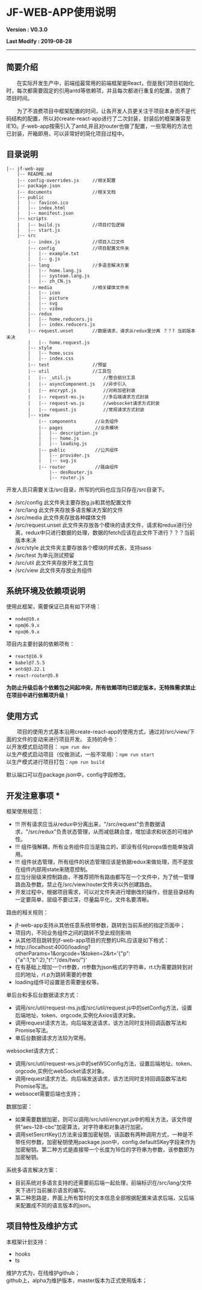 # JF-WEB-APP使用说明

**Version : V0.3.0**

**Last Modify : 2019-08-28**

---

## **简要介绍**

&emsp;&emsp;在实际开发生产中，前端组最常用的前端框架是React，但是我们项目初始化时，每次都需要固定的引用antd等依赖项，并且每次都进行重复的配置，浪费了项目时间。  

&emsp;&emsp;为了不浪费项目中框架配置的时间，让各开发人员更关注于项目本身而不是代码结构的配置，所以对create-react-app进行了二次封装，封装后的框架兼容至IE10。jf-web-app按需引入了antd,并且对router也做了配置，一些常用的方法也已封装，开箱即用，可以非常好的简化项目过程中。


## **目录说明**

```
|-- jf-web-app
    |-- README.md 
    |-- config-overrides.js     //相关配置
    |-- package.json
    |-- documents               //相关文档
    |-- public
    |   |-- favicon.ico
    |   |-- index.html
    |   |-- manifest.json
    |-- scripts
    |   |-- build.js            //项目打包逻辑
    |   |-- start.js            
    |-- src
        |-- index.js            //项目入口文件
        |-- config              //项目配置文件夹
        |   |-- example.txt     
        |   |-- g.js
        |-- lang                //多语言解决方案
        |   |-- home.lang.js
        |   |-- systeam.lang.js
        |   |-- zh_CN.js
        |-- media               //相关媒体文件夹
        |   |-- icon
        |   |-- picture
        |   |-- svg
        |   |-- video
        |-- redux         
        |   |-- home.reducers.js
        |   |-- index.reducers.js
        |-- request.unset       //数据请求，请求从redux里分离 ？？? 当前版本未决
        |   |-- home.request.js
        |-- style              
        |   |-- home.scss
        |   |-- index.css
        |-- test                //预留
        |-- util                //工具包
        |   |-- _util.js            //整合部分工具
        |   |-- asyncComponent.js   //异步引入
        |   |-- encrypt.js          //对称加密封装
        |   |-- request-ms.js       //多后端请求方式封装
        |   |-- request-ws.js       //websocket请求方式封装
        |   |-- request.js          //常规请求方式封装
        |-- view
            |-- components       //业务组件
            |-- pages            //业务模块
            |   |-- description.js
            |   |-- home.js
            |   |-- loading.js
            |-- public           //公共组件
            |   |-- provider.js
            |   |-- svg.js
            |-- router           //路由组件
                |-- desRouter.js
                |-- router.js

```
开发人员只需要关注/src目录，所写的代码也应当只存在/src目录下。    
- /src/config  此文件夹主要存放g.js和其他配置文件
- /src/lang    此文件夹存放多语言解决方案的文件
- /src/media   此文件夹存放各种媒体文件
- /src/request.unset 此文件夹存放各个模块的请求文件，请求和redux进行分离，redux中只进行数据的处理，数据的fetch应该在此文件下进行？？？当前版本未决
- /src/style   此文件夹主要存放各个模块的样式表，支持sass
- /src/test    为单元测试预留
- /src/util    此文件夹存放开发工具包
- /src/view    此文件夹存放业务组件




## **系统环境及依赖项说明**  

使用此框架，需要保证已具有如下环境：
- `node@10.x`
- `npm@6.9.x`
- `npx@6.9.x`
  
项目内主要封装的依赖项有：
- `react@16.9`
- `babel@7.5.5`
- `antd@3.22.1`
- `react-router@5.0`
 
 **为防止升级后各个依赖包之间起冲突，所有依赖项均已锁定版本，无特殊需求禁止在项目中进行依赖项升级！**
 

## **使用方式**   

&emsp;&emsp;项目的使用方式基本沿用create-react-app的使用方式，通过对/src/view/下面的文件的变动来进行项目开发。
支持的命令：  
以开发模式启动项目： 
`npm run dev`   
以生产模式启动项目（仅做测试，一般不常用）：`npm run start`   
以生产模式进行项目打包：`npm run build`

默认端口可以在package.json中，config字段修改。


## **开发注意事项** *

框架使用规范：
* !!! 所有请求应当从redux中分离出来，"/src/request"负责数据请求，"/src/redux"负责状态管理，从而减低耦合度，增加请求和状态的可维护性。
* !!! 组件强解耦，所有业务组件应当是独立的，即没有任何props值也能单独调用。
* !!! 组件状态管理，所有组件的状态管理应该是依据redux来做处理，而不是放在组件内部用state来随意控制。
* 应当分层级来控制路由，不推荐把所有路由都写在一个文件中，为了统一管理路由及参数，禁止在/src/view/router文件夹以外创建路由。
* 开发过程中，根据项目需求，可以对文件夹进行增删改的操作，但是目录结构一定要简单，层级不要过深，尽量扁平化，文件名要清晰。

路由的相关规则：   
* jf-web-app支持从其他任意系统带参数，跳转到当前系统的指定页面中；
* 项目内，不同业务组件之间的跳转不受此规则影响
* 从其他项目跳转到jf-web-app项目的完整的URL应该是如下格式：
* http://localhost:4000/loading?otherParams=1&orgcode=1&token=2&rt='{"p":{"a":1,"b":2},"t":"/des/two/"}'
* 在有基础上增加一个rt参数，rt参数为json格式的字符串，rt.t为需要跳转到对应的地址，rt.p为跳转需要的参数
* loading组件可设置是否需要鉴权等。

单后台和多后台数据请求方式：
* 调用/src/util/request-ms.js或/src/util/request.js中的setConfig方法，设置后端地址、token、orgcode,实例化Axios请求对象。
* 调用request请求方法，向后端发送请求，该方法同时支持回调函数写法和Promise写法。
* 单后台数据请求方法较为常用。
  
websocket请求方式：
* 调用/src/util/request-ws.js中的setWSConfig方法，设置后端地址、token、orgcode,实例化webSocket请求对象。
* 调用request请求方法，向后端发送请求，该方法同时支持回调函数写法和Promise写法。
* websocet需要后端也支持；

数据加密：
* 如果需要数据加密，则可以调用/src/util/encrypt.js中的相关方法，该文件提供“aes-128-cbc”加密算法，对字符串和对象进行加密。
* 调用setSercrtKey()方法来设置加密秘钥，该函数有两种调用方式，一种是不带任何参数，加密秘钥使用package.json中，config.defaultSKey字段来作为加密秘钥。第二种方式是直接带一个长度为16位的字符串为参数，该参数即为加密秘钥。

系统多语言解决方案：
* 目前系统对多语言支持的还需要前后端一起处理，前端标识在/src/lang/文件夹下进行当前展示语言的编写。
* 第二种思路是，界面上所有暂时的文本信息全部根据配置来请求后端，又后端来配置成不同的语言版本的json。

## **项目特性及维护方式**   

本框架计划支持：
- hooks
- ts

维护方式为，在线维护github；   
github上，alpha为维护版本，master版本为正式使用版本；   
